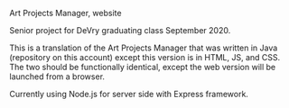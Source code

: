 Art Projects Manager, website

Senior project for DeVry graduating class September 2020.

This is a translation of the Art Projects Manager that was written in Java (repository on this account) except this version is in HTML, JS, and CSS. The two should be functionally identical, except the web version will be launched from a browser.

Currently using Node.js for server side with Express framework.